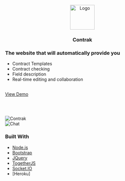 <!-- Contrak by ACELA team -->
<br />
<div align="center">
    <img src="https://cdn-icons.flaticon.com/png/512/2493/premium/2493530.png?token=exp=1640288403~hmac=2f4a035a7a0dc0c6ed6a9e3b7548299f" alt="Logo" width="80" height="80">
  </a>

<h3 align="center">Contrak</h3>
</div>


### The website that will automatically provide you
* Contract Templates
* Contract checking
* Field description
* Real-time editing and collaboration
<br />
<a href="https://legal-contrak.herokuapp.com/">View Demo</a>
</p>
<br />
<br />



![Contrak](https://user-images.githubusercontent.com/62151531/147284492-49bbaa7f-2146-4378-ae6d-9a530712732e.png)
<br />
![Chat](https://user-images.githubusercontent.com/62151531/147322485-aa6b057a-c804-4a8d-9200-4e10edbd5f62.png)



### Built With

* [Node.js](https://nextjs.org/)
* [Bootstrap](https://getbootstrap.com)
* [JQuery](https://jquery.com)
* [TogetherJS](https://togetherjs.com/)
* [Socket.IO](https://socket.io/)
* [Heroku]



